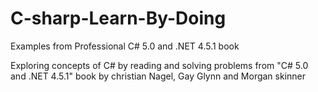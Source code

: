 # C-sharp-Learn-By-Doing
Examples from Professional C# 5.0 and .NET 4.5.1 book

Exploring concepts of C# by reading and solving problems from "C# 5.0 and .NET 4.5.1" book by
christian Nagel, Gay Glynn and Morgan skinner

